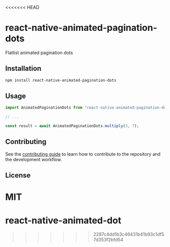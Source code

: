 <<<<<<< HEAD
# react-native-animated-pagination-dots

Flatlist animated pagination dots

## Installation

```sh
npm install react-native-animated-pagination-dots
```

## Usage

```js
import AnimatedPaginationDots from "react-native-animated-pagination-dots";

// ...

const result = await AnimatedPaginationDots.multiply(3, 7);
```

## Contributing

See the [contributing guide](CONTRIBUTING.md) to learn how to contribute to the repository and the development workflow.

## License

MIT
=======
# react-native-animated-dot
>>>>>>> 2287c4dd1b3c46431b41b93c1df57d353f2bfd54
